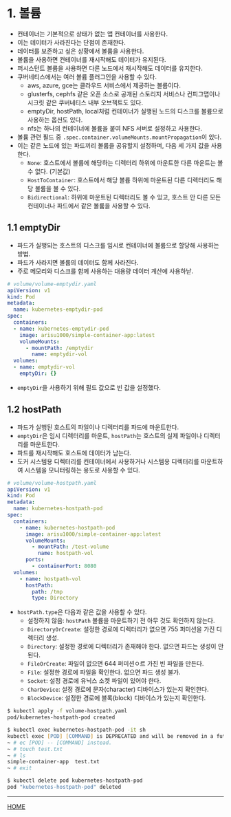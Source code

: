# 1. 볼륨

- 컨테이너는 기본적으로 상태가 없는 앱 컨테이너를 사용한다.
- 이는 데이터가 사라진다는 단점이 존재한다.
- 데이터를 보존하고 싶은 상황에서 볼륨을 사용한다.
- 볼륨을 사용하면 컨테이너를 재시작해도 데이터가 유지된다.
- 퍼시스턴트 볼륨을 사용하면 다른 노드에서 재시작해도 데이터를 유지한다.
- 쿠버네티스에서는 여러 볼륨 플러그인을 사용할 수 있다.
    - aws, azure, gce는 클라우드 서비스에서 제공하는 볼륨이다.
    - glusterfs, cephfs 같은 오픈 소스로 공개된 스토리지 서비스나 컨피그맵이나 시크릿 같은 쿠버네티스 내부 오브젝트도 있다.
    - emptyDir, hostPath, local처럼 컨테이너가 실행된 노드의 디스크를 볼륨으로 사용하는 옵션도 있다.
    - nfs는 하나의 컨테이너에 볼륨을 붙여 NFS 서버로 설정하고 사용한다.
- 볼륨 관련 필드 중 `.spec.container.volumeMounts.mountPropagation`이 있다.
- 이는 같은 노드에 있는 파드끼리 볼륨을 공유할지 설정하며, 다음 세 가지 값을 사용한다.
    - `None`: 호스트에서 볼륨에 해당하는 디렉터리 하위에 마운트한 다른 마운트는 볼 수 없다. (기본값)
    - `HostToContainer`: 호스트에서 해당 볼륨 하위에 마운트된 다른 디렉터리도 해당 볼륨을 볼 수 있다.
    - `Bidirectional`: 하위에 마운트된 디렉터리도 볼 수 있고, 호스트 안 다른 모든 컨테이너나 파드에서 같은 볼륨을 사용할 수 있다.

## 1.1 emptyDir

- 파드가 실행되는 호스트의 디스크를 임시로 컨테이너에 볼륨으로 할당해 사용하는 방법.
- 파드가 사라지면 볼륨의 데이터도 함께 사라진다.
- 주로 메모리와 디스크를 함께 사용하는 대용량 데이터 계산에 사용하낟.

```yaml
# volume/volume-emptydir.yaml
apiVersion: v1
kind: Pod
metadata:
  name: kubernetes-emptydir-pod
spec:
  containers:
  - name: kubernetes-emptydir-pod
    image: arisu1000/simple-container-app:latest
    volumeMounts:
      - mountPath: /emptydir
        name: emptydir-vol
  volumes:
  - name: emptydir-vol
    emptyDir: {}
```

- `emptyDir`을 사용하기 위해 필드 값으로 빈 값을 설정했다.

## 1.2 hostPath

- 파드가 실행된 호스트의 파일이나 디렉터리를 파드에 마운트한다.
- `emptyDir`은 임시 디렉터리를 마운트, `hostPath`는 호스트의 실제 파일이나 디렉터리를 마운트한다.
- 파드를 재시작해도 호스트에 데이터가 남는다.
- 도커 시스템용 디렉터리를 컨테이너에서 사용하거나 시스템용 디렉터리를 마운트하여 시스템을 모니터링하는 용도로 사용할 수 있다.

```yaml
# volume/volume-hostpath.yaml
apiVersion: v1
kind: Pod
metadata:
  name: kubernetes-hostpath-pod
spec:
  containers:
    - name: kubernetes-hostpath-pod
      image: arisu1000/simple-container-app:latest
      volumeMounts:
        - mountPath: /test-volume
          name: hostpath-vol
      ports:
        - containerPort: 8080
  volumes:
    - name: hostpath-vol
      hostPath:
        path: /tmp
        type: Directory
```

- `hostPath.type`은 다음과 같은 값을 사용할 수 있다.
    - 설정하지 않음: `hostPath` 볼륨을 마운트하기 전 아무 것도 확인하지 않는다.
    - `DirectoryOrCreate`: 설정한 경로에 디렉터리가 없으면 755 퍼미션을 가진 디렉터리 생성.
    - `Directory`: 설정한 경로에 디렉터리가 존재해야 한다. 없으면 파드는 생성이 안 된다.
    - `FileOrCreate`: 파일이 없으면 644 퍼미션ㅇ르 가진 빈 파일을 만든다.
    - `File`: 설정한 경로에 파일을 확인한다. 없으면 파드 생성 불가.
    - `Socket`: 설정 경로에 유닉스 소켓 파일이 있어야 한다.
    - `CharDevice`: 설정 경로에 문자(character) 디바이스가 있는지 확인한다.
    - `BlockDevice`: 설정한 경로에 블록(block) 디바이스가 있는지 확인한다.

```zsh
$ kubectl apply -f volume-hostpath.yaml
pod/kubernetes-hostpath-pod created

$ kubectl exec kubernetes-hostpath-pod -it sh
kubectl exec [POD] [COMMAND] is DEPRECATED and will be removed in a future version. Use kubectl exec [POD] -- [COMMAND] instead.
~ # ec [POD] -- [COMMAND] instead.
~ # touch test.txt
~ # ls
simple-container-app  test.txt
~ # exit

$ kubectl delete pod kubernetes-hostpath-pod
pod "kubernetes-hostpath-pod" deleted
```

-----
[HOME](./index.md)
